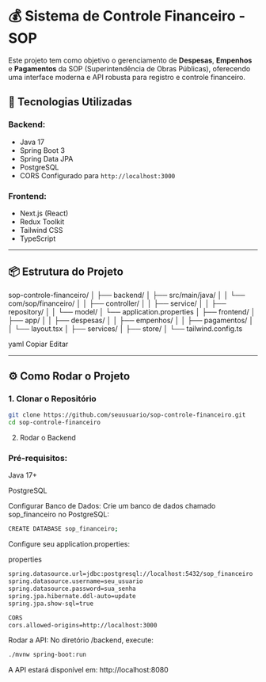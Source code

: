 # 💰 Sistema de Controle Financeiro - SOP

Este projeto tem como objetivo o gerenciamento de **Despesas**, **Empenhos** e **Pagamentos** da SOP (Superintendência de Obras Públicas), oferecendo uma interface moderna e API robusta para registro e controle financeiro.

## 🧱 Tecnologias Utilizadas

### Backend:
- Java 17
- Spring Boot 3
- Spring Data JPA
- PostgreSQL
- CORS Configurado para `http://localhost:3000`

### Frontend:
- Next.js (React)
- Redux Toolkit
- Tailwind CSS
- TypeScript

---

## 📦 Estrutura do Projeto

sop-controle-financeiro/
│
├── backend/
│ ├── src/main/java/
│ │ └── com/sop/financeiro/
│ │ ├── controller/
│ │ ├── service/
│ │ ├── repository/
│ │ └── model/
│ └── application.properties
│
├── frontend/
│ ├── app/
│ │ ├── despesas/
│ │ ├── empenhos/
│ │ ├── pagamentos/
│ │ └── layout.tsx
│ ├── services/
│ ├── store/
│ └── tailwind.config.ts

yaml
Copiar
Editar

---

## ⚙️ Como Rodar o Projeto

### 1. Clonar o Repositório

```bash
git clone https://github.com/seuusuario/sop-controle-financeiro.git
cd sop-controle-financeiro
```

2. Rodar o Backend
### Pré-requisitos:
Java 17+

PostgreSQL

Configurar Banco de Dados:
Crie um banco de dados chamado sop_financeiro no PostgreSQL:

```bash
CREATE DATABASE sop_financeiro;
```
Configure seu application.properties:

properties
```bash
spring.datasource.url=jdbc:postgresql://localhost:5432/sop_financeiro
spring.datasource.username=seu_usuario
spring.datasource.password=sua_senha
spring.jpa.hibernate.ddl-auto=update
spring.jpa.show-sql=true

CORS
cors.allowed-origins=http://localhost:3000
```
Rodar a API:
No diretório /backend, execute:

```bash
./mvnw spring-boot:run
```
A API estará disponível em: http://localhost:8080

